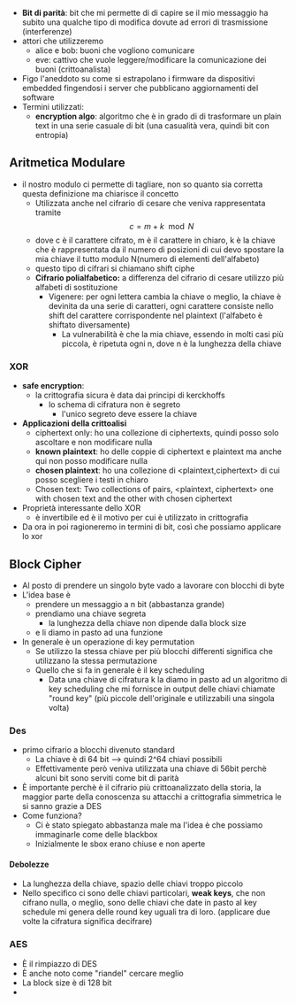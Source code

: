 - **Bit di parità**: bit che mi permette di di capire se il mio messaggio ha subito una qualche tipo di modifica dovute ad errori di trasmissione (interferenze)
- attori che utilizzeremo
	- alice e bob: buoni che vogliono comunicare
	- eve: cattivo che vuole leggere/modificare la comunicazione dei buoni (crittoanalista)
- Figo l'aneddoto su come si estrapolano i firmware da dispositivi embedded fingendosi i server che pubblicano aggiornamenti del software
- Termini utilizzati:
	- **encryption algo**: algoritmo che è in grado di di trasformare un plain text in una serie casuale di bit (una casualità vera, quindi bit con entropia)
## Aritmetica Modulare
- il nostro modulo ci permette di tagliare,  non so quanto sia corretta questa definizione ma chiarisce il concetto
	- Utilizzata anche nel cifrario di cesare che veniva rappresentata tramite
	$$c = m+k\mod{N}$$
	- dove c è il carattere cifrato, m è il carattere in chiaro, k è la chiave che è rappresentata da il numero di posizioni di cui devo spostare la mia chiave il tutto modulo N(numero di elementi dell'alfabeto)
	- questo tipo di cifrari si chiamano shift ciphe
	-  **Cifrario polialfabetico:** a differenza del cifrario di cesare utilizzo più alfabeti di sostituzione
		- Vigenere: per ogni lettera cambia la chiave o meglio, la chiave è devinita da una serie di caratteri, ogni carattere consiste nello shift del carattere corrispondente nel plaintext (l'alfabeto è shiftato diversamente)
			- La vulnerabilità è che la mia chiave, essendo in molti casi più piccola, è ripetuta ogni n, dove n è la lunghezza della chiave
### XOR
- **safe encryption**:
	- la crittografia sicura è data dai principi di kerckhoffs
		- lo schema di cifratura non è segreto
			- l'unico segreto deve essere la chiave
- **Applicazioni della crittoalisi**
	- ciphertext only: ho una collezione di ciphertexts, quindi posso solo ascoltare e non modificare nulla
	- **known plaintext**: ho delle coppie di ciphertext e plaintext ma anche qui non posso modificare nulla
	- **chosen plaintext**: ho una collezione di <plaintext,ciphertext> di cui posso scegliere i testi in chiaro
	- Chosen text: Two collections of pairs, <plaintext, ciphertext> one with chosen text and the other with chosen ciphertext
- Proprietà interessante dello XOR
	- è invertibile ed è il motivo per cui è utilizzato in crittografia
- Da ora in poi ragioneremo in termini di bit, così che possiamo applicare lo xor
## Block Cipher
- Al posto di prendere un singolo byte vado a lavorare con blocchi di byte
- L'idea base è
	- prendere un messaggio a n bit (abbastanza grande)
	- prendiamo una chiave segreta
		- la lunghezza della chiave non dipende dalla block size
	- e li diamo in pasto ad una funzione
- In generale è un operazione di key permutation
	- Se utilizzo la stessa chiave per più blocchi differenti significa che utilizzano la stessa permutazione
	- Quello che si fa in generale è il key scheduling
		- Data una chiave di cifratura k la diamo in pasto ad un algoritmo di key scheduling che mi fornisce in output delle chiavi chiamate "round key" (più piccole dell'originale e utilizzabili una singola volta)
### Des
- primo cifrario a blocchi divenuto standard
	- La chiave è di 64 bit --> quindi 2^64 chiavi possibili
	- Effettivamente però veniva utilizzata una chiave di 56bit perchè alcuni bit sono serviti come bit di parità
- È importante perchè è il cifrario più crittoanalizzato della storia, la maggior parte della conoscenza su attacchi a crittografia simmetrica le si sanno grazie a DES
- Come funziona?
	- Ci è stato spiegato abbastanza male ma l'idea è che possiamo immaginarle come delle blackbox
	- Inizialmente le sbox erano chiuse e non aperte
#### Debolezze
- La lunghezza della chiave, spazio delle chiavi troppo piccolo
- Nello specifico ci sono delle chiavi particolari, **weak keys**, che non cifrano nulla, o meglio, sono delle chiavi che date in pasto al key schedule mi genera delle round key  uguali tra di loro. (applicare due volte la cifratura significa decifrare)
### AES
- È il rimpiazzo di DES
- È anche noto come "riandel" cercare meglio
- La block size è di 128 bit
- 